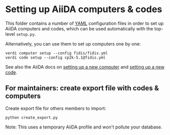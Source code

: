 # Setting up AiiDA computers & codes

This folder contains a number of [YAML](https://yaml.org/) configuration files in order to set up AiiDA computers and codes,
which can be used automatically with the top-level `setup.py`.

Alternatively, you can use them to set up computers one by one:
```
verdi computer setup --config fidis/fidis.yml
verdi code setup --config cp2k-5.1@fidis.yml
```

See also the AiiDA docs on [setting up a new computer](https://aiida-core.readthedocs.io/en/latest/get_started/computers.html)
and  [setting up a new code](https://aiida-core.readthedocs.io/en/latest/get_started/codes.html).

## For maintainers: create export file with codes & computers

Create export file for others members to import:
```
python create_export.py
```

Note: This uses a temporary AiiDA profile and won't pollute your database.
